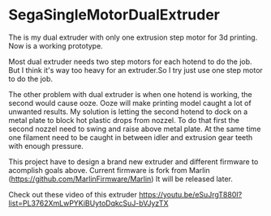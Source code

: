 # SegaSingleMotorDualExtruder

The is my dual extruder with only one extrusion step motor for 3d printing.
Now is a working prototype.

Most dual extruder needs two step motors for each hotend to do the job.
But I think it's way too heavy for an extruder.So I try just use one step motor to do the job.

The other problem with dual extruder is when one hotend is working, the second would cause ooze.
Ooze will make printing model caught a lot of unwanted results.
My solution is letting the second hotend to dock on a metal plate to block hot plastic drops from nozzel.
To do that first the second nozzel need to swing and raise above metal plate.
At the same time one filament need to be caught in between idler and extrusion gear teeth with enough pressure.

This project have to design a brand new extruder and different firmware to acomplish goals above.
Current firmware is fork from Marlin (https://github.com/MarlinFirmware/Marlin)
It will be released later.

Check out these video of this extruder
https://youtu.be/eSuJrgT880I?list=PL3762XmLwPYKiBUytoDqkcSuJ-bVJyzTX

